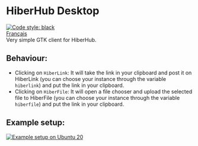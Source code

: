 # HiberHub Desktop
<a href="https://github.com/psf/black"><img alt="Code style: black" src="https://img.shields.io/badge/code%20style-black-000000.svg"></a>
<br>[Français](README.fr.md)
<br>Very simple GTK client for HiberHub.

## Behaviour:
- Clicking on `HiberLink`: It will take the link in your clipboard and post it on HiberLink (you can choose your instance through the variable `hiberlink`) and put the link in your clipboard.
- Clicking on `HiberFile`: It will open a file chooser  and upload the selected file to HiberFile (you can choose your instance through the variable `hiberfile`) and put the link in your clipboard.

## Example setup:
<a href="https://youtu.be/ZgYH_1u3zD0"><img alt="Example setup on Ubuntu 20" src="https://img.youtube.com/vi/ZgYH_1u3zD0/0.jpg"></a>
